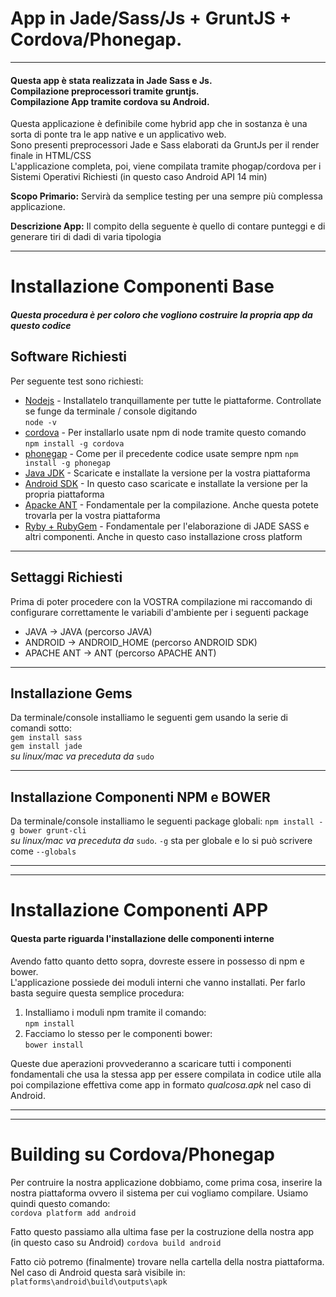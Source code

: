 # App in Jade/Sass/Js + GruntJS + Cordova/Phonegap.
*****
#### Questa app è stata realizzata in Jade Sass e Js.<br>Compilazione preprocessori tramite gruntjs.<br>Compilazione App tramite cordova su Android.

Questa applicazione è definibile come hybrid app che in sostanza è una sorta di ponte tra le app native e un applicativo web.  
Sono presenti preprocessori Jade e Sass elaborati da GruntJs per il render finale in HTML/CSS  
L'applicazione completa, poi, viene compilata tramite phogap/cordova per i Sistemi Operativi Richiesti (in questo caso Android API 14 min)  

**Scopo Primario:** Servirà da semplice testing per una sempre più complessa applicazione.  

**Descrizione App:** Il compito della seguente è quello di contare punteggi e di generare tiri di dadi di varia tipologia
*****  
# Installazione Componenti Base
##### Questa procedura è per coloro che vogliono costruire la propria app da questo codice


## Software Richiesti
Per seguente test sono richiesti:
* [Nodejs][] - Installatelo tranquillamente per tutte le piattaforme. Controllate se funge da terminale / console digitando  
` node -v `
* [cordova][] - Per installarlo usate npm di node tramite questo comando  
` npm install -g cordova `
* [phonegap][] - Come per il precedente codice usate sempre npm
` npm install -g phonegap `
* [Java JDK][] - Scaricate e installate la versione per la vostra piattaforma
* [Android SDK][] - In questo caso scaricate e installate la versione per la propria piattaforma
* [Apacke ANT][] - Fondamentale per la compilazione. Anche questa potete trovarla per la vostra piattaforma
* [Ryby + RubyGem][] - Fondamentale per l'elaborazione di JADE SASS e altri componenti. Anche in questo caso installazione cross platform

*****  

## Settaggi Richiesti
Prima di poter procedere con la VOSTRA compilazione mi raccomando di configurare correttamente le variabili d'ambiente per i seguenti package
* JAVA -> JAVA (percorso JAVA)
* ANDROID -> ANDROID_HOME (percorso ANDROID SDK)
* APACHE ANT -> ANT (percorso APACHE ANT)

*****  

## Installazione Gems
Da terminale/console installiamo le seguenti gem usando la serie di comandi sotto:  
` gem install sass `  
` gem install jade `  
*su linux/mac va preceduta da* ` sudo `  

*****  

## Installazione Componenti NPM e BOWER
Da terminale/console installiamo le seguenti package globali:
` npm install -g bower grunt-cli `  
*su linux/mac va preceduta da* ` sudo `. ` -g ` sta per globale e lo si può scrivere come ` --globals `

*****
*****

# Installazione Componenti APP
#### Questa parte riguarda l'installazione delle componenti interne

Avendo fatto quanto detto sopra, dovreste essere in possesso di npm e bower.  
L'applicazione possiede dei moduli interni che vanno installati. 
Per farlo basta seguire questa semplice procedura:

1. Installiamo i moduli npm tramite il comando:   
` npm install `
2. Facciamo lo stesso per le componenti bower:  
` bower install `

Queste due aperazioni provvederanno a scaricare tutti i componenti fondamentali 
che usa la stessa app per essere compilata in codice utile alla poi compilazione
effettiva come app in formato *qualcosa.apk* nel caso di Android.

*****
*****

# Building su Cordova/Phonegap
Per contruire la nostra applicazione dobbiamo, come prima cosa, inserire la nostra piattaforma
ovvero il sistema per cui vogliamo compilare. Usiamo quindi questo comando:  
` cordova platform add android `  

Fatto questo passiamo alla ultima fase per la costruzione della nostra app (in questo caso su Android) 
` cordova build android `  

Fatto ciò potremo (finalmente) trovare nella cartella della nostra piattaforma.  
Nel caso di Android questa sarà visibile in:  
` platforms\android\build\outputs\apk `

[Nodejs]: https://nodejs.org/en/ "NodeJs"
[cordova]: http://cordova.apache.org/ "Cordova"
[phonegap]: http://phonegap.com/ "Phonegap"
[Java JDK]: http://www.oracle.com/technetwork/java/javase/downloads/jdk8-downloads-2133151.html
[Android SDK]: https://developer.android.com/sdk/index.html "Android SDK"
[Apacke ANT]: http://ant.apache.org/ "Apache ANT"
[Ryby + RubyGem]: https://www.ruby-lang.org/it/downloads/ "Ryby + RubyGem"